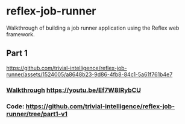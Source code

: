 # reflex-job-runner

Walkthrough of building a job runner application using the Reflex web framework.

## Part 1

https://github.com/trivial-intelligence/reflex-job-runner/assets/1524005/a8648b23-9d86-4fb8-84c1-5a61f761b4e7

### [Walkthrough](https://youtu.be/Ef7W8IRybCU) https://youtu.be/Ef7W8IRybCU

### Code: https://github.com/trivial-intelligence/reflex-job-runner/tree/part1-v1
